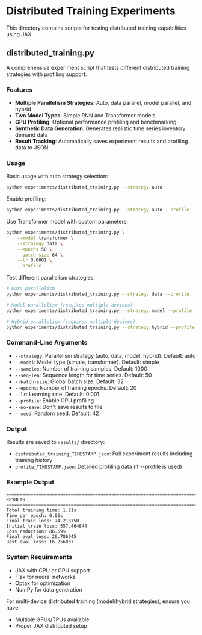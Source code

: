 # Distributed Training Experiments

This directory contains scripts for testing distributed training capabilities using JAX.

## distributed_training.py

A comprehensive experiment script that tests different distributed training strategies with profiling support.

### Features

- **Multiple Parallelism Strategies**: Auto, data parallel, model parallel, and hybrid
- **Two Model Types**: Simple RNN and Transformer models
- **GPU Profiling**: Optional performance profiling and benchmarking
- **Synthetic Data Generation**: Generates realistic time series inventory demand data
- **Result Tracking**: Automatically saves experiment results and profiling data to JSON

### Usage

Basic usage with auto strategy selection:
```bash
python experiments/distributed_training.py --strategy auto
```

Enable profiling:
```bash
python experiments/distributed_training.py --strategy auto --profile
```

Use Transformer model with custom parameters:
```bash
python experiments/distributed_training.py \
    --model transformer \
    --strategy data \
    --epochs 50 \
    --batch-size 64 \
    --lr 0.0001 \
    --profile
```

Test different parallelism strategies:
```bash
# Data parallelism
python experiments/distributed_training.py --strategy data --profile

# Model parallelism (requires multiple devices)
python experiments/distributed_training.py --strategy model --profile

# Hybrid parallelism (requires multiple devices)
python experiments/distributed_training.py --strategy hybrid --profile
```

### Command-Line Arguments

- `--strategy`: Parallelism strategy (auto, data, model, hybrid). Default: auto
- `--model`: Model type (simple, transformer). Default: simple
- `--samples`: Number of training samples. Default: 1000
- `--seq-len`: Sequence length for time series. Default: 50
- `--batch-size`: Global batch size. Default: 32
- `--epochs`: Number of training epochs. Default: 20
- `--lr`: Learning rate. Default: 0.001
- `--profile`: Enable GPU profiling
- `--no-save`: Don't save results to file
- `--seed`: Random seed. Default: 42

### Output

Results are saved to `results/` directory:
- `distributed_training_TIMESTAMP.json`: Full experiment results including training history
- `profile_TIMESTAMP.json`: Detailed profiling data (if --profile is used)

### Example Output

```
================================================================================
RESULTS
================================================================================
Total training time: 1.21s
Time per epoch: 0.06s
Final train loss: 74.218750
Initial train loss: 557.464844
Loss reduction: 86.69%
Final eval loss: 26.786945
Best eval loss: 16.256037
```

### System Requirements

- JAX with CPU or GPU support
- Flax for neural networks
- Optax for optimization
- NumPy for data generation

For multi-device distributed training (model/hybrid strategies), ensure you have:
- Multiple GPUs/TPUs available
- Proper JAX distributed setup

